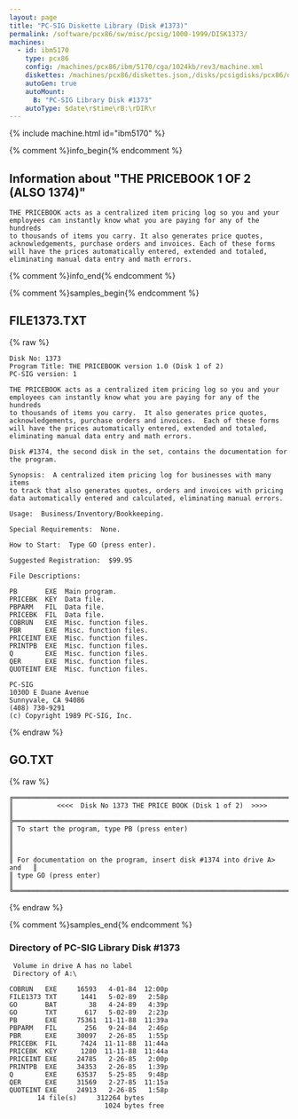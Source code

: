 ```yaml
---
layout: page
title: "PC-SIG Diskette Library (Disk #1373)"
permalink: /software/pcx86/sw/misc/pcsig/1000-1999/DISK1373/
machines:
  - id: ibm5170
    type: pcx86
    config: /machines/pcx86/ibm/5170/cga/1024kb/rev3/machine.xml
    diskettes: /machines/pcx86/diskettes.json,/disks/pcsigdisks/pcx86/diskettes.json
    autoGen: true
    autoMount:
      B: "PC-SIG Library Disk #1373"
    autoType: $date\r$time\rB:\rDIR\r
---
```


{% include machine.html id="ibm5170" %}

{% comment %}info_begin{% endcomment %}

## Information about "THE PRICEBOOK 1 OF 2 (ALSO 1374)"

    THE PRICEBOOK acts as a centralized item pricing log so you and your
    employees can instantly know what you are paying for any of the hundreds
    to thousands of items you carry. It also generates price quotes,
    acknowledgements, purchase orders and invoices. Each of these forms
    will have the prices automatically entered, extended and totaled,
    eliminating manual data entry and math errors.
{% comment %}info_end{% endcomment %}

{% comment %}samples_begin{% endcomment %}

## FILE1373.TXT

{% raw %}
```
Disk No: 1373
Program Title: THE PRICEBOOK version 1.0 (Disk 1 of 2)
PC-SIG version: 1

THE PRICEBOOK acts as a centralized item pricing log so you and your
employees can instantly know what you are paying for any of the hundreds
to thousands of items you carry.  It also generates price quotes,
acknowledgements, purchase orders and invoices.  Each of these forms
will have the prices automatically entered, extended and totaled,
eliminating manual data entry and math errors.

Disk #1374, the second disk in the set, contains the documentation for
the program.

Synopsis:  A centralized item pricing log for businesses with many items
to track that also generates quotes, orders and invoices with pricing
data automatically entered and calculated, eliminating manual errors.

Usage:  Business/Inventory/Bookkeeping.

Special Requirements:  None.

How to Start:  Type GO (press enter).

Suggested Registration:  $99.95

File Descriptions:

PB       EXE  Main program.
PRICEBK  KEY  Data file.
PBPARM   FIL  Data file.
PRICEBK  FIL  Data file.
COBRUN   EXE  Misc. function files.
PBR      EXE  Misc. function files.
PRICEINT EXE  Misc. function files.
PRINTPB  EXE  Misc. function files.
Q        EXE  Misc. function files.
QER      EXE  Misc. function files.
QUOTEINT EXE  Misc. function files.

PC-SIG
1030D E Duane Avenue
Sunnyvale, CA 94086
(408) 730-9291
(c) Copyright 1989 PC-SIG, Inc.

```
{% endraw %}

## GO.TXT

{% raw %}
```
╔═════════════════════════════════════════════════════════════════════════╗
║           <<<<  Disk No 1373 THE PRICE BOOK (Disk 1 of 2)  >>>>         ║
╠═════════════════════════════════════════════════════════════════════════╣
║ To start the program, type PB (press enter)                             ║
║                                                                         ║
║ For documentation on the program, insert disk #1374 into drive A> and   ║
║ type GO (press enter)                                                   ║
╚═════════════════════════════════════════════════════════════════════════╝
```
{% endraw %}

{% comment %}samples_end{% endcomment %}

### Directory of PC-SIG Library Disk #1373

     Volume in drive A has no label
     Directory of A:\

    COBRUN   EXE     16593   4-01-84  12:00p
    FILE1373 TXT      1441   5-02-89   2:58p
    GO       BAT        38   4-24-89   4:39p
    GO       TXT       617   5-02-89   2:23p
    PB       EXE     75361  11-11-88  11:39a
    PBPARM   FIL       256   9-24-84   2:46p
    PBR      EXE     30097   2-26-85   1:55p
    PRICEBK  FIL      7424  11-11-88  11:44a
    PRICEBK  KEY      1280  11-11-88  11:44a
    PRICEINT EXE     24785   2-26-85   2:00p
    PRINTPB  EXE     34353   2-26-85   1:39p
    Q        EXE     63537   5-25-85   9:48p
    QER      EXE     31569   2-27-85  11:15a
    QUOTEINT EXE     24913   2-26-85   1:58p
           14 file(s)     312264 bytes
                            1024 bytes free
